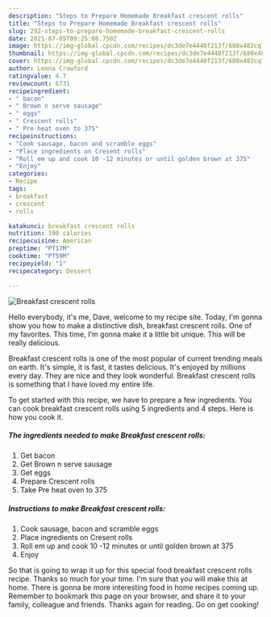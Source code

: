 ```yaml
---
description: "Steps to Prepare Homemade Breakfast crescent rolls"
title: "Steps to Prepare Homemade Breakfast crescent rolls"
slug: 292-steps-to-prepare-homemade-breakfast-crescent-rolls
date: 2021-07-05T09:25:08.750Z
image: https://img-global.cpcdn.com/recipes/dc3de7e4440f213f/680x482cq70/breakfast-crescent-rolls-recipe-main-photo.jpg
thumbnail: https://img-global.cpcdn.com/recipes/dc3de7e4440f213f/680x482cq70/breakfast-crescent-rolls-recipe-main-photo.jpg
cover: https://img-global.cpcdn.com/recipes/dc3de7e4440f213f/680x482cq70/breakfast-crescent-rolls-recipe-main-photo.jpg
author: Leona Crawford
ratingvalue: 4.7
reviewcount: 6731
recipeingredient:
- " bacon"
- " Brown n serve sausage"
- " eggs"
- " Crescent rolls"
- " Pre heat oven to 375"
recipeinstructions:
- "Cook sausage, bacon and scramble eggs"
- "Place ingredients on Cresent rolls"
- "Roll em up and cook 10 -12 minutes or until golden brown at 375"
- "Enjoy"
categories:
- Recipe
tags:
- breakfast
- crescent
- rolls

katakunci: breakfast crescent rolls 
nutrition: 190 calories
recipecuisine: American
preptime: "PT17M"
cooktime: "PT59M"
recipeyield: "1"
recipecategory: Dessert

---
```



![Breakfast crescent rolls](https://img-global.cpcdn.com/recipes/dc3de7e4440f213f/680x482cq70/breakfast-crescent-rolls-recipe-main-photo.jpg)

Hello everybody, it's me, Dave, welcome to my recipe site. Today, I'm gonna show you how to make a distinctive dish, breakfast crescent rolls. One of my favorites. This time, I'm gonna make it a little bit unique. This will be really delicious.

Breakfast crescent rolls is one of the most popular of current trending meals on earth. It's simple, it is fast, it tastes delicious. It's enjoyed by millions every day. They are nice and they look wonderful. Breakfast crescent rolls is something that I have loved my entire life.




To get started with this recipe, we have to prepare a few ingredients. You can cook breakfast crescent rolls using 5 ingredients and 4 steps. Here is how you cook it.

<!--inarticleads1-->

##### The ingredients needed to make Breakfast crescent rolls:

1. Get  bacon
1. Get  Brown n serve sausage
1. Get  eggs
1. Prepare  Crescent rolls
1. Take  Pre heat oven to 375




<!--inarticleads2-->

##### Instructions to make Breakfast crescent rolls:

1. Cook sausage, bacon and scramble eggs
1. Place ingredients on Cresent rolls
1. Roll em up and cook 10 -12 minutes or until golden brown at 375
1. Enjoy




So that is going to wrap it up for this special food breakfast crescent rolls recipe. Thanks so much for your time. I'm sure that you will make this at home. There is gonna be more interesting food in home recipes coming up. Remember to bookmark this page on your browser, and share it to your family, colleague and friends. Thanks again for reading. Go on get cooking!
